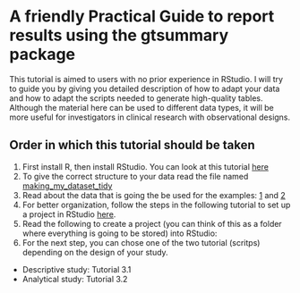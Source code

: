 # A friendly Practical Guide to report results using the gtsummary package
This tutorial is aimed to users with no prior experience in RStudio. I will try to guide you by giving you detailed description of how to adapt your data and how to adapt the scripts needed to generate high-quality tables. Although the material here can be used to different data types, it will be more useful for investigators in clinical research with observational designs.

## Order in which this tutorial should be taken
1. First install R, then install RStudio. You can look at this tutorial [here](https://onedrive.live.com/?id=C81D985EEA5E1598%21s5acbebbcb91d49ce99ea0ddda7682892&cid=C81D985EEA5E1598)
2. To give the correct structure to your data read the file named [making_my_dataset_tidy](https://github.com/KJPaez1/A-friendly-PracticalGuide-to-gtsummary/blob/main/making_my_dataset_tidy.md)
3. Read about the data that is going the be used for the examples: [1]() and [2]() 
4. For better organization, follow the steps in the following tutorial to set up a project in RStudio [here]().
5. Read the following to create a project (you can think of this as a folder where everything is going to be stored) into RStudio:
6. For the next step, you can chose one of the two tutorial (scritps) depending on the design of your study.
  * Descriptive study: Tutorial 3.1
  * Analytical study: Tutorial 3.2
